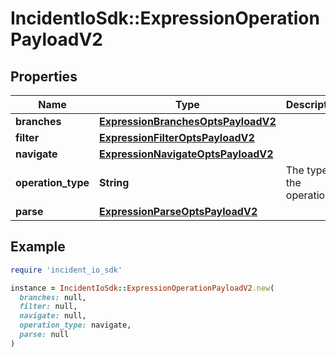 # IncidentIoSdk::ExpressionOperationPayloadV2

## Properties

| Name | Type | Description | Notes |
| ---- | ---- | ----------- | ----- |
| **branches** | [**ExpressionBranchesOptsPayloadV2**](ExpressionBranchesOptsPayloadV2.md) |  | [optional] |
| **filter** | [**ExpressionFilterOptsPayloadV2**](ExpressionFilterOptsPayloadV2.md) |  | [optional] |
| **navigate** | [**ExpressionNavigateOptsPayloadV2**](ExpressionNavigateOptsPayloadV2.md) |  | [optional] |
| **operation_type** | **String** | The type of the operation |  |
| **parse** | [**ExpressionParseOptsPayloadV2**](ExpressionParseOptsPayloadV2.md) |  | [optional] |

## Example

```ruby
require 'incident_io_sdk'

instance = IncidentIoSdk::ExpressionOperationPayloadV2.new(
  branches: null,
  filter: null,
  navigate: null,
  operation_type: navigate,
  parse: null
)
```


